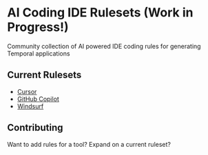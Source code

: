 # AI Coding IDE Rulesets (Work in Progress!)
Community collection of AI powered IDE coding rules for generating Temporal applications

## Current Rulesets

* [Cursor](cursor/README.md)
* [GitHub Copilot](copilot/README.md)
* [Windsurf](windsurf/README.md)

## Contributing

Want to add rules for a tool? 
Expand on a current ruleset?

